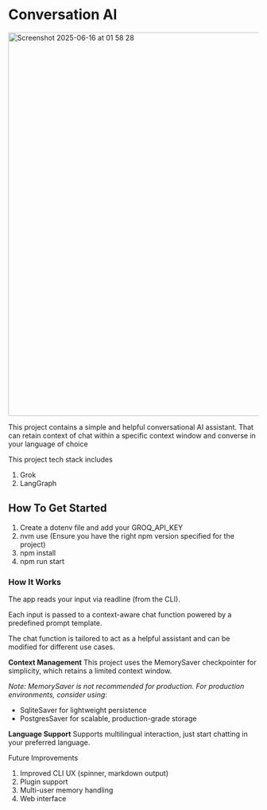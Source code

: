 # Conversation AI
<img width="771" alt="Screenshot 2025-06-16 at 01 58 28" src="https://github.com/user-attachments/assets/a24a7846-6f9b-420d-8507-cc81af52d8cc" />


This project contains a simple and helpful conversational AI assistant.
That can retain context of chat within a specific context window and converse in your language of choice

This project tech stack includes 
1. Grok
2. LangGraph

## How To Get Started 
1. Create a dotenv file and add your GROQ_API_KEY
2. nvm use (Ensure you have the right npm version specified for the project)
3. npm install
3. npm run start


### How It Works
The app reads your input via readline (from the CLI).

Each input is passed to a context-aware chat function powered by a predefined prompt template.

The chat function is tailored to act as a helpful assistant and can be modified for different use cases.

**Context Management**
This project uses the MemorySaver checkpointer for simplicity, which retains a limited context window.

_Note: MemorySaver is not recommended for production.
For production environments, consider using_:
- SqliteSaver for lightweight persistence
- PostgresSaver for scalable, production-grade storage

**Language Support**
Supports multilingual interaction, just start chatting in your preferred language.

Future Improvements
1. Improved CLI UX (spinner, markdown output)
2. Plugin support
3. Multi-user memory handling
4. Web interface
